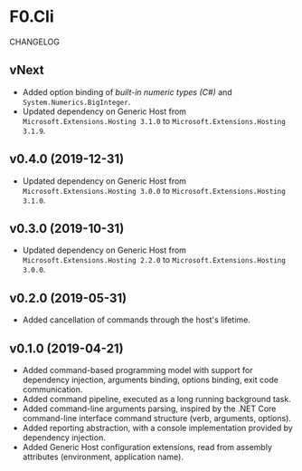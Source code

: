 # F0.Cli
CHANGELOG

## vNext
- Added option binding of _built-in numeric types (C#)_ and `System.Numerics.BigInteger`.
- Updated dependency on Generic Host from `Microsoft.Extensions.Hosting 3.1.0` to `Microsoft.Extensions.Hosting 3.1.9`.

## v0.4.0 (2019-12-31)
- Updated dependency on Generic Host from `Microsoft.Extensions.Hosting 3.0.0` to `Microsoft.Extensions.Hosting 3.1.0`.

## v0.3.0 (2019-10-31)
- Updated dependency on Generic Host from `Microsoft.Extensions.Hosting 2.2.0` to `Microsoft.Extensions.Hosting 3.0.0`.

## v0.2.0 (2019-05-31)
- Added cancellation of commands through the host's lifetime.

## v0.1.0 (2019-04-21)
- Added command-based programming model with support for dependency injection, arguments binding, options binding, exit code communication.
- Added command pipeline, executed as a long running background task.
- Added command-line arguments parsing, inspired by the .NET Core command-line interface command structure (verb, arguments, options).
- Added reporting abstraction, with a console implementation provided by dependency injection.
- Added Generic Host configuration extensions, read from assembly attributes (environment, application name).
